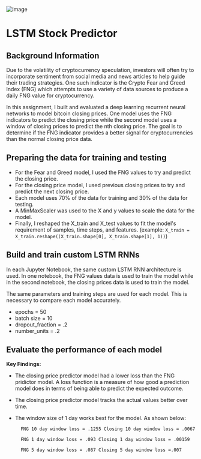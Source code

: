 ![image](https://user-images.githubusercontent.com/65314799/99159913-fd3d1f00-26a6-11eb-973b-323d55a90fba.png)


# LSTM Stock Predictor

## Background Information 

Due to the volatility of cryptocurrency speculation, investors will often try to incorporate sentiment from social media and news articles to help guide their trading strategies. One such indicator is the Crypto Fear and Greed Index (FNG) which attempts to use a variety of data sources to produce a daily FNG value for cryptocurrency. 

In this assignment, I built and evaluated a deep learning recurrent neural networks to model bitcoin closing prices. One model uses the FNG indicators to predict the closing price while the second model uses a window of closing prices to predict the nth closing price. The goal is to determine if the FNG indicator provides a better signal for cryptocurrencies than the normal closing price data.

## Preparing the data for training and testing

* For the Fear and Greed model, I used the FNG values to try and predict the closing price. 
* For the closing price model, I used previous closing prices to try and predict the next closing price. 
* Each model uses 70% of the data for training and 30% of the data for testing.
* A MinMaxScaler was used to the X and y values to scale the data for the model.
* Finally, I reshaped the X_train and X_test values to fit the model's requirement of samples, time steps, and features. (example: `X_train = X_train.reshape((X_train.shape[0], X_train.shape[1], 1))`)

## Build and train custom LSTM RNNs

In each Jupyter Notebook, the same custom LSTM RNN architecture is used. In one notebook, the FNG values data is used to train the model while in the second notebook, the closing prices data is used to train the model.

The same parameters and training steps are used for each model. This is necessary to compare each model accurately.
 * epochs = 50
 * batch size = 10
 * dropout_fraction = .2
 * number_units = .2

## Evaluate the performance of each model

**Key Findings:**

* The closing price predictor model had a lower loss than the FNG pridictor model. A loss function is a measure of how good a prediction model does in terms of being able to predict the expected outcome.
* The closing price predictor model tracks the actual values better over time.
* The window size of 1 day works best for the model. As shown below:

        FNG 10 day window loss = .1255 Closing 10 day window loss = .0067

        FNG 1 day window loss = .093 Closing 1 day window loss = .00159

        FNG 5 day window loss = .087 Closing 5 day window loss =.007

